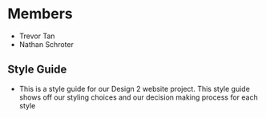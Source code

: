 # Members
- Trevor Tan
- Nathan Schroter
## Style Guide
- This is a style guide for our Design 2 website project. This style guide shows off our styling choices and our decision making process for each style